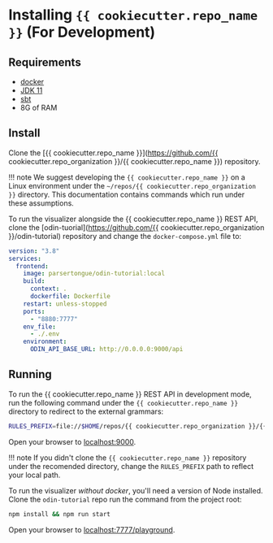 # Installing `{{ cookiecutter.repo_name }}` (For Development)

## Requirements

- [docker](https://docs.docker.com/get-docker/)
- [JDK 11](https://sdkman.io/jdks#AdoptOpenJDK)
- [sbt](https://www.scala-sbt.org/1.x/docs/Installing-sbt-on-Linux.html)
- 8G of RAM

## Install

Clone the [{{ cookiecutter.repo_name }}](https://github.com/{{ cookiecutter.repo_organization }}/{{ cookiecutter.repo_name }}) repository.

!!! note
    We suggest developing the `{{ cookiecutter.repo_name }}` on a Linux environment under the `~/repos/{{ cookiecutter.repo_organization }}` directory. This documentation contains commands which run under these assumptions.

<!--- FIXME: docker run command for odin-tutorial image -->
To run the visualizer alongside the {{ cookiecutter.repo_name }} REST API, clone the [odin-tuorial](https://github.com/{{ cookiecutter.repo_organization }}/odin-tutorial) repository and change the `docker-compose.yml` file to:

```yaml
version: "3.8"
services:
  frontend:
    image: parsertongue/odin-tutorial:local
    build:
      context: .
      dockerfile: Dockerfile
    restart: unless-stopped
    ports:
      - "8880:7777"
    env_file:
      - ./.env
    environment:
      ODIN_API_BASE_URL: http://0.0.0.0:9000/api
```

## Running

To run the {{ cookiecutter.repo_name }} REST API in development mode, run the following command under the `{{ cookiecutter.repo_name }}` directory to redirect to the external grammars:

```bash
RULES_PREFIX=file://$HOME/repos/{{ cookiecutter.repo_organization }}/{{ cookiecutter.repo_name }}/reader/grammars/logx sbt web
```

Open your browser to [localhost:9000](http://localhost:9000).

!!! note
    If you didn't clone the `{{ cookiecutter.repo_name }}` repository under the recomended directory, change the `RULES_PREFIX` path to reflect your local path.

To run the visualizer *without docker*, you'll need a version of Node installed.  Clone the `odin-tutorial` repo run the command from the project root:

```bash
npm install && npm run start
```

Open your browser to [localhost:7777/playground](http://localhost:7777/playground).